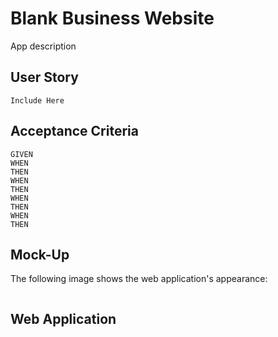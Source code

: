 # Blank Business Website 


App description

## User Story 

```
Include Here
```

## Acceptance Criteria 

```
GIVEN 
WHEN 
THEN 
WHEN 
THEN 
WHEN 
THEN 
WHEN 
THEN 
```


## Mock-Up

The following image shows the web application's appearance:


<img src="">





## Web Application 

